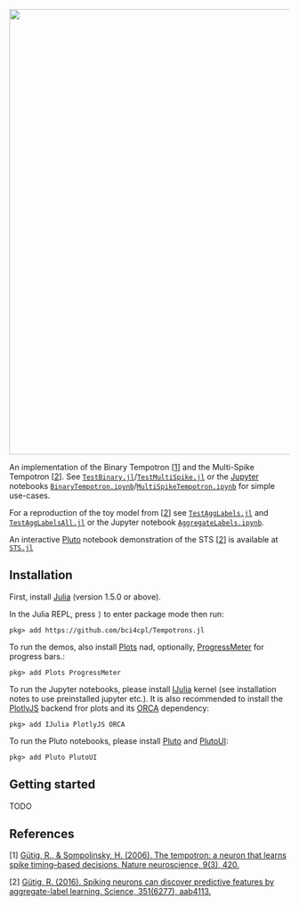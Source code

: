 <img src="logo/logo_transparent_banner.png" width="800">

An implementation of the Binary Tempotron [[1](#references)] and the Multi-Spike Tempotron [[2](#references)].
See [`TestBinary.jl`](https://github.com/bci4cpl/Tempotrons.jl/blob/master/examples/TestBinary.jl)/[`TestMultiSpike.jl`](https://github.com/bci4cpl/Tempotrons.jl/blob/master/examples/TestMultiSpike.jl)
or the [Jupyter](https://jupyter.org/) notebooks [`BinaryTempotron.ipynb`](https://github.com/bci4cpl/Tempotrons.jl/blob/master/notebooks/BinaryTempotron.ipynb)/[`MultiSpikeTempotron.ipynb`](https://github.com/bci4cpl/Tempotrons.jl/blob/master/notebooks/MultiSpikeTempotron.ipynb)
for simple use-cases.

For a reproduction of the toy model from [[2](#references)] see [`TestAggLabels.jl`](https://github.com/bci4cpl/Tempotrons.jl/blob/master/examples/TestAggLabels.jl)
and [`TestAggLabelsAll.jl`](https://github.com/bci4cpl/Tempotrons.jl/blob/master/examples/TestAggLabelsAll.jl)
or the Jupyter notebook [`AggregateLabels.ipynb`](https://github.com/bci4cpl/Tempotrons.jl/blob/master/notebooks/AggregateLabels.ipynb).

An interactive [Pluto](https://github.com/fonsp/Pluto.jl) notebook demonstration of the STS [[2](#references)]
is available at [`STS.jl`](https://github.com/bci4cpl/Tempotrons.jl/blob/master/notebooks/STS.jl)

## Installation
First, install [Julia](https://julialang.org/) (version 1.5.0 or above).

In the Julia REPL, press `]` to enter package mode then run:
```console
pkg> add https://github.com/bci4cpl/Tempotrons.jl
```

To run the demos, also install [Plots](https:/http://docs.juliaplots.org) nad, optionally, [ProgressMeter](https://github.com/timholy/ProgressMeter.jl) for progress bars.:
```console
pkg> add Plots ProgressMeter
```

To run the Jupyter notebooks, please install [IJulia](https://github.com/JuliaLang/IJulia.jl) kernel (see installation notes to use preinstalled jupyter etc.). It is also recommended to install the [PlotlyJS](https://github.com/JuliaPlots/PlotlyJS.jl) backend fror plots and its [ORCA](https://github.com/sglyon/ORCA.jl) dependency:
```console
pkg> add IJulia PlotlyJS ORCA
```

To run the Pluto notebooks, please install [Pluto](https://github.com/fonsp/Pluto.jl) and [PlutoUI](https://github.com/fonsp/PlutoUI.jl):
```console
pkg> add Pluto PlutoUI
```

## Getting started
TODO

## References
[1] [Gütig, R., & Sompolinsky, H. (2006). The tempotron: a neuron that learns spike timing–based decisions. Nature neuroscience, 9(3), 420.](https://www.nature.com/articles/nn1643)

[2] [Gütig, R. (2016). Spiking neurons can discover predictive features by aggregate-label learning. Science, 351(6277), aab4113.](https://science.sciencemag.org/content/351/6277/aab4113)
